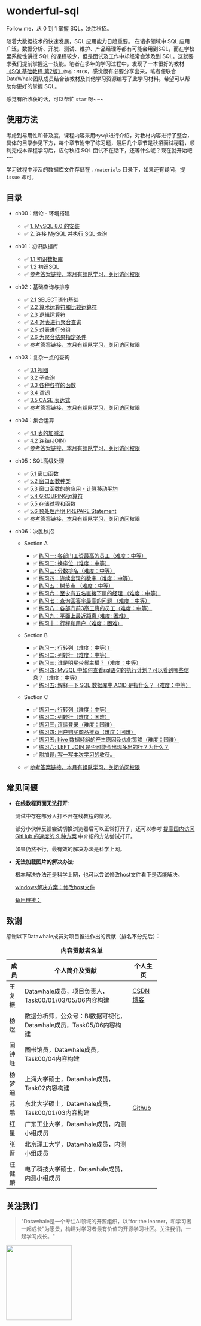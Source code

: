 # wonderful-sql
Follow me，从 0 到 1 掌握 SQL，决胜秋招。

随着大数据技术的快速发展，SQL 应用能力日趋重要。 在诸多领域中 SQL 应用广泛，数据分析、开发、测试、维护、产品经理等都有可能会用到SQL，而在学校里系统性讲授 SQL 的课程较少，但是面试及工作中却经常会涉及到 SQL。这就要求我们提前掌握这一技能。笔者在多年的学习过程中，发现了一本很好的教材[《SQL基础教程 第2版》](https://book.douban.com/subject/27055712/)`作者：MICK`，感觉很有必要分享出来，笔者便联合DataWhale团队成员结合该教材及其他学习资源编写了此学习材料。希望可以帮助你更好的掌握 SQL。

感觉有所收获的话，可以帮忙 `star` 呀~~~

## 使用方法

考虑到易用性和普及度，课程内容采用`MySql`进行介绍，对教材内容进行了整合，具体的目录参见下方，每个章节附带了练习题，最后几个章节是秋招面试秘籍，顺利完成本课程学习后，应付秋招 SQL 面试不在话下，还等什么呢？现在就开始吧~~

学习过程中涉及的数据库文件存储在 `./materials` 目录下，如果还有疑问，提 `issue` 即可。

## 目录

* ch00：绪论 - 环境搭建
    - :white_check_mark: [1. MySQL 8.0 的安装](https://github.com/datawhalechina/wonderful-sql/blob/main/ch00:%20%E7%8E%AF%E5%A2%83%E6%90%AD%E5%BB%BA.md#1-mysql-80-%E7%9A%84%E5%AE%89%E8%A3%85)
    - :white_check_mark: [2. 连接 MySQL 并执行 SQL 查询](https://github.com/datawhalechina/wonderful-sql/blob/main/ch00:%20%E7%8E%AF%E5%A2%83%E6%90%AD%E5%BB%BA.md#2-%E8%BF%9E%E6%8E%A5-mysql-%E5%B9%B6%E6%89%A7%E8%A1%8C-sql-%E6%9F%A5%E8%AF%A2)

* ch01：初识数据库
    - :white_check_mark: [1.1 初识数据库](https://github.com/datawhalechina/wonderful-sql/blob/main/ch01:%20%E5%88%9D%E8%AF%86%E6%95%B0%E6%8D%AE%E5%BA%93.md#11-%E5%88%9D%E8%AF%86%E6%95%B0%E6%8D%AE%E5%BA%93)
    - :white_check_mark: [1.2 初识SQL](https://github.com/datawhalechina/wonderful-sql/blob/main/ch01:%20%E5%88%9D%E8%AF%86%E6%95%B0%E6%8D%AE%E5%BA%93.md#12-%E5%88%9D%E8%AF%86-sql)
    - :white_check_mark: [参考答案链接，本月有组队学习，关闭访问权限](https://xz9235vqyp.feishu.cn/docs/doccnMduaNhilUIrlldFqmNWIzf)

* ch02：基础查询与排序
    - :white_check_mark: [2.1 SELECT语句基础](https://github.com/datawhalechina/wonderful-sql/blob/main/ch02:%20%E5%9F%BA%E7%A1%80%E6%9F%A5%E8%AF%A2%E4%B8%8E%E6%8E%92%E5%BA%8F.md#21-select%E8%AF%AD%E5%8F%A5%E5%9F%BA%E7%A1%80)
    - :white_check_mark: [2.2 算术运算符和比较运算符](https://github.com/datawhalechina/wonderful-sql/blob/main/ch02:%20%E5%9F%BA%E7%A1%80%E6%9F%A5%E8%AF%A2%E4%B8%8E%E6%8E%92%E5%BA%8F.md#22-%E7%AE%97%E6%9C%AF%E8%BF%90%E7%AE%97%E7%AC%A6%E5%92%8C%E6%AF%94%E8%BE%83%E8%BF%90%E7%AE%97%E7%AC%A6)
    - :white_check_mark: [2.3 逻辑运算符](https://github.com/datawhalechina/wonderful-sql/blob/main/ch02:%20%E5%9F%BA%E7%A1%80%E6%9F%A5%E8%AF%A2%E4%B8%8E%E6%8E%92%E5%BA%8F.md#23-%E9%80%BB%E8%BE%91%E8%BF%90%E7%AE%97%E7%AC%A6)
    - :white_check_mark: [2.4 对表进行聚合查询](https://github.com/datawhalechina/wonderful-sql/blob/main/ch02:%20%E5%9F%BA%E7%A1%80%E6%9F%A5%E8%AF%A2%E4%B8%8E%E6%8E%92%E5%BA%8F.md#24-%E5%AF%B9%E8%A1%A8%E8%BF%9B%E8%A1%8C%E8%81%9A%E5%90%88%E6%9F%A5%E8%AF%A2)
    - :white_check_mark: [2.5 对表进行分组](https://github.com/datawhalechina/wonderful-sql/blob/main/ch02:%20%E5%9F%BA%E7%A1%80%E6%9F%A5%E8%AF%A2%E4%B8%8E%E6%8E%92%E5%BA%8F.md#25-%E5%AF%B9%E8%A1%A8%E8%BF%9B%E8%A1%8C%E5%88%86%E7%BB%84)
    - :white_check_mark: [2.6 为聚合结果指定条件](https://github.com/datawhalechina/wonderful-sql/blob/main/ch02:%20%E5%9F%BA%E7%A1%80%E6%9F%A5%E8%AF%A2%E4%B8%8E%E6%8E%92%E5%BA%8F.md#26-%E4%B8%BA%E8%81%9A%E5%90%88%E7%BB%93%E6%9E%9C%E6%8C%87%E5%AE%9A%E6%9D%A1%E4%BB%B6)
    - :white_check_mark: [参考答案链接，本月有组队学习，关闭访问权限](https://xz9235vqyp.feishu.cn/docs/doccnjASyISYXEDhI4W95Rycorh)
    
* ch03：复杂一点的查询
    - :white_check_mark: [3.1 视图](https://github.com/datawhalechina/wonderful-sql/blob/main/ch03:%20%E5%A4%8D%E6%9D%82%E4%B8%80%E7%82%B9%E7%9A%84%E6%9F%A5%E8%AF%A2.md#31-%E8%A7%86%E5%9B%BE)
    - :white_check_mark: [3.2 子查询](https://github.com/datawhalechina/wonderful-sql/blob/main/ch03:%20%E5%A4%8D%E6%9D%82%E4%B8%80%E7%82%B9%E7%9A%84%E6%9F%A5%E8%AF%A2.md#32-%E5%AD%90%E6%9F%A5%E8%AF%A2)
    - :white_check_mark: [3.3 各种各样的函数](https://github.com/datawhalechina/wonderful-sql/blob/main/ch03:%20%E5%A4%8D%E6%9D%82%E4%B8%80%E7%82%B9%E7%9A%84%E6%9F%A5%E8%AF%A2.md#33-%E5%90%84%E7%A7%8D%E5%90%84%E6%A0%B7%E7%9A%84%E5%87%BD%E6%95%B0)
    - :white_check_mark: [3.4 谓词](https://github.com/datawhalechina/wonderful-sql/blob/main/ch03:%20%E5%A4%8D%E6%9D%82%E4%B8%80%E7%82%B9%E7%9A%84%E6%9F%A5%E8%AF%A2.md#34-%E8%B0%93%E8%AF%8D)
    - :white_check_mark: [3.5 CASE 表达式](https://github.com/datawhalechina/wonderful-sql/blob/main/ch03:%20%E5%A4%8D%E6%9D%82%E4%B8%80%E7%82%B9%E7%9A%84%E6%9F%A5%E8%AF%A2.md#35-case-%E8%A1%A8%E8%BE%BE%E5%BC%8F)
    - :white_check_mark: [参考答案链接，本月有组队学习，关闭访问权限](https://xz9235vqyp.feishu.cn/docs/doccn4Ll8TU5b76SQ93uHlaHjEd)

* ch04：集合运算
    - :white_check_mark: [4.1 表的加减法](https://github.com/datawhalechina/wonderful-sql/blob/main/ch04:%20%E9%9B%86%E5%90%88%E8%BF%90%E7%AE%97.md#41-%E8%A1%A8%E7%9A%84%E5%8A%A0%E5%87%8F%E6%B3%95)
    - :white_check_mark: [4.2 连结(JOIN)](https://github.com/datawhalechina/wonderful-sql/blob/main/ch04:%20%E9%9B%86%E5%90%88%E8%BF%90%E7%AE%97.md#42-%E8%BF%9E%E7%BB%93join)
    - :white_check_mark: [参考答案链接，本月有组队学习，关闭访问权限](https://xz9235vqyp.feishu.cn/docs/doccnnBUWyb5NQZ27fVuTR2Tvie)

* ch05：SQL高级处理
    - :white_check_mark: [5.1 窗口函数](https://github.com/datawhalechina/wonderful-sql/blob/main/ch05:%20SQL%E9%AB%98%E7%BA%A7%E5%A4%84%E7%90%86.md#51-%E7%AA%97%E5%8F%A3%E5%87%BD%E6%95%B0)
    - :white_check_mark: [5.2 窗口函数种类](https://github.com/datawhalechina/wonderful-sql/blob/main/ch05:%20SQL%E9%AB%98%E7%BA%A7%E5%A4%84%E7%90%86.md#52-%E7%AA%97%E5%8F%A3%E5%87%BD%E6%95%B0%E7%A7%8D%E7%B1%BB)
    - :white_check_mark: [5.3 窗口函数的的应用 - 计算移动平均](https://github.com/datawhalechina/wonderful-sql/blob/main/ch05:%20SQL%E9%AB%98%E7%BA%A7%E5%A4%84%E7%90%86.md#53-%E7%AA%97%E5%8F%A3%E5%87%BD%E6%95%B0%E7%9A%84%E7%9A%84%E5%BA%94%E7%94%A8---%E8%AE%A1%E7%AE%97%E7%A7%BB%E5%8A%A8%E5%B9%B3%E5%9D%87)
    - :white_check_mark: [5.4 GROUPING运算符](https://github.com/datawhalechina/wonderful-sql/blob/main/ch05:%20SQL%E9%AB%98%E7%BA%A7%E5%A4%84%E7%90%86.md#54-grouping%E8%BF%90%E7%AE%97%E7%AC%A6)
    - :white_check_mark: [5.5 存储过程和函数](https://github.com/datawhalechina/wonderful-sql/blob/main/ch05:%20SQL%E9%AB%98%E7%BA%A7%E5%A4%84%E7%90%86.md#55-%E5%AD%98%E5%82%A8%E8%BF%87%E7%A8%8B%E5%92%8C%E5%87%BD%E6%95%B0)
    - :white_check_mark: [5.6 预处理声明 PREPARE Statement](https://github.com/datawhalechina/wonderful-sql/blob/main/ch05:%20SQL%E9%AB%98%E7%BA%A7%E5%A4%84%E7%90%86.md#56-%E9%A2%84%E5%A4%84%E7%90%86%E5%A3%B0%E6%98%8E-prepare-statement)
    - :white_check_mark: [参考答案链接，本月有组队学习，关闭访问权限](https://xz9235vqyp.feishu.cn/docs/doccn8YjyxIyV2aQ1J7mQdMHNrd)

* ch06：决胜秋招

    - Section A
    
        - :white_check_mark: [练习一: 各部门工资最高的员工（难度：中等）](https://github.com/datawhalechina/wonderful-sql/blob/main/ch06:%20%E5%86%B3%E8%83%9C%E7%A7%8B%E6%8B%9B.md#%E7%BB%83%E4%B9%A0%E4%B8%80-%E5%90%84%E9%83%A8%E9%97%A8%E5%B7%A5%E8%B5%84%E6%9C%80%E9%AB%98%E7%9A%84%E5%91%98%E5%B7%A5%E9%9A%BE%E5%BA%A6%E4%B8%AD%E7%AD%89)
        - :white_check_mark: [练习二: 换座位（难度：中等）](https://github.com/datawhalechina/wonderful-sql/blob/main/ch06:%20%E5%86%B3%E8%83%9C%E7%A7%8B%E6%8B%9B.md#%E7%BB%83%E4%B9%A0%E4%BA%8C-%E6%8D%A2%E5%BA%A7%E4%BD%8D%E9%9A%BE%E5%BA%A6%E4%B8%AD%E7%AD%89)
        - :white_check_mark: [练习三: 分数排名（难度：中等）](https://github.com/datawhalechina/wonderful-sql/blob/main/ch06:%20%E5%86%B3%E8%83%9C%E7%A7%8B%E6%8B%9B.md#%E7%BB%83%E4%B9%A0%E4%B8%89--%E5%88%86%E6%95%B0%E6%8E%92%E5%90%8D%E9%9A%BE%E5%BA%A6%E4%B8%AD%E7%AD%89)
        - :white_check_mark: [练习四：连续出现的数字（难度：中等）](https://github.com/datawhalechina/wonderful-sql/blob/main/ch06:%20%E5%86%B3%E8%83%9C%E7%A7%8B%E6%8B%9B.md#%E7%BB%83%E4%B9%A0%E5%9B%9B%E8%BF%9E%E7%BB%AD%E5%87%BA%E7%8E%B0%E7%9A%84%E6%95%B0%E5%AD%97%E9%9A%BE%E5%BA%A6%E4%B8%AD%E7%AD%89)
        - :white_check_mark: [练习五：树节点 （难度：中等）](https://github.com/datawhalechina/wonderful-sql/blob/main/ch06:%20%E5%86%B3%E8%83%9C%E7%A7%8B%E6%8B%9B.md#%E7%BB%83%E4%B9%A0%E4%BA%94%E6%A0%91%E8%8A%82%E7%82%B9-%E9%9A%BE%E5%BA%A6%E4%B8%AD%E7%AD%89)
        - :white_check_mark: [练习六：至少有五名直接下属的经理 （难度：中等）](https://github.com/datawhalechina/wonderful-sql/blob/main/ch06:%20%E5%86%B3%E8%83%9C%E7%A7%8B%E6%8B%9B.md#%E7%BB%83%E4%B9%A0%E5%85%AD%E8%87%B3%E5%B0%91%E6%9C%89%E4%BA%94%E5%90%8D%E7%9B%B4%E6%8E%A5%E4%B8%8B%E5%B1%9E%E7%9A%84%E7%BB%8F%E7%90%86-%E9%9A%BE%E5%BA%A6%E4%B8%AD%E7%AD%89)
        - :white_check_mark: [练习七：查询回答率最高的问题 （难度：中等）](https://github.com/datawhalechina/wonderful-sql/blob/main/ch06:%20%E5%86%B3%E8%83%9C%E7%A7%8B%E6%8B%9B.md#%E7%BB%83%E4%B9%A0%E4%B8%83%E6%9F%A5%E8%AF%A2%E5%9B%9E%E7%AD%94%E7%8E%87%E6%9C%80%E9%AB%98%E7%9A%84%E9%97%AE%E9%A2%98-%E9%9A%BE%E5%BA%A6%E4%B8%AD%E7%AD%89)
        - :white_check_mark: [练习八：各部门前3高工资的员工（难度：中等）](https://github.com/datawhalechina/wonderful-sql/blob/main/ch06:%20%E5%86%B3%E8%83%9C%E7%A7%8B%E6%8B%9B.md#%E7%BB%83%E4%B9%A0%E5%85%AB%E5%90%84%E9%83%A8%E9%97%A8%E5%89%8D3%E9%AB%98%E5%B7%A5%E8%B5%84%E7%9A%84%E5%91%98%E5%B7%A5%E9%9A%BE%E5%BA%A6%E4%B8%AD%E7%AD%89)
        - :white_check_mark: [练习九：平面上最近距离 (难度: 困难）](https://github.com/datawhalechina/wonderful-sql/blob/main/ch06:%20%E5%86%B3%E8%83%9C%E7%A7%8B%E6%8B%9B.md#%E7%BB%83%E4%B9%A0%E4%B9%9D%E5%B9%B3%E9%9D%A2%E4%B8%8A%E6%9C%80%E8%BF%91%E8%B7%9D%E7%A6%BB-%E9%9A%BE%E5%BA%A6-%E5%9B%B0%E9%9A%BE)
        - :white_check_mark: [练习十：行程和用户（难度：困难）](https://github.com/datawhalechina/wonderful-sql/blob/main/ch06:%20%E5%86%B3%E8%83%9C%E7%A7%8B%E6%8B%9B.md#%E7%BB%83%E4%B9%A0%E5%8D%81%E8%A1%8C%E7%A8%8B%E5%92%8C%E7%94%A8%E6%88%B7%E9%9A%BE%E5%BA%A6%E5%9B%B0%E9%9A%BE)

    - Section B
    
        - :white_check_mark: [练习一: 行转列（难度：中等））](https://github.com/datawhalechina/wonderful-sql/blob/main/ch06:%20%E5%86%B3%E8%83%9C%E7%A7%8B%E6%8B%9B.md#%E7%BB%83%E4%B9%A0%E4%B8%80%E8%A1%8C%E8%BD%AC%E5%88%97)
        - :white_check_mark: [练习二: 列转行（难度：中等）](https://github.com/datawhalechina/wonderful-sql/blob/main/ch06:%20%E5%86%B3%E8%83%9C%E7%A7%8B%E6%8B%9B.md#%E7%BB%83%E4%B9%A0%E4%BA%8C%E5%88%97%E8%BD%AC%E8%A1%8C)
        - :white_check_mark: [练习三: 谁是明星带货主播？（难度：中等）](https://github.com/datawhalechina/wonderful-sql/blob/main/ch06:%20%E5%86%B3%E8%83%9C%E7%A7%8B%E6%8B%9B.md#%E7%BB%83%E4%B9%A0%E4%B8%89%E5%B8%A6%E8%B4%A7%E4%B8%BB%E6%92%AD)
        - :white_check_mark: [练习四: MySQL 中如何查看sql语句的执行计划？可以看到哪些信息？（难度：中等）](https://github.com/datawhalechina/wonderful-sql/blob/main/ch06:%20%E5%86%B3%E8%83%9C%E7%A7%8B%E6%8B%9B.md#%E7%BB%83%E4%B9%A0%E5%9B%9Bmysql-%E4%B8%AD%E5%A6%82%E4%BD%95%E6%9F%A5%E7%9C%8Bsql%E8%AF%AD%E5%8F%A5%E7%9A%84%E6%89%A7%E8%A1%8C%E8%AE%A1%E5%88%92%E5%8F%AF%E4%BB%A5%E7%9C%8B%E5%88%B0%E5%93%AA%E4%BA%9B%E4%BF%A1%E6%81%AF)
        - :white_check_mark: [练习五: 解释一下 SQL 数据库中 ACID 是指什么？（难度：中等）](https://github.com/datawhalechina/wonderful-sql/blob/main/ch06:%20%E5%86%B3%E8%83%9C%E7%A7%8B%E6%8B%9B.md#%E7%BB%83%E4%B9%A0%E4%BA%94%E8%A7%A3%E9%87%8A%E4%B8%80%E4%B8%8B-sql-%E6%95%B0%E6%8D%AE%E5%BA%93%E4%B8%AD-acid-%E6%98%AF%E6%8C%87%E4%BB%80%E4%B9%88)


    - Section C
    
        - :white_check_mark: [练习一: 行转列（难度：中等）](https://github.com/datawhalechina/wonderful-sql/blob/main/ch06:%20%E5%86%B3%E8%83%9C%E7%A7%8B%E6%8B%9B.md#%E7%BB%83%E4%B9%A0%E4%B8%80%E8%A1%8C%E8%BD%AC%E5%88%97-1)
        - :white_check_mark: [练习二: 列转行（难度：困难）](https://github.com/datawhalechina/wonderful-sql/blob/main/ch06:%20%E5%86%B3%E8%83%9C%E7%A7%8B%E6%8B%9B.md#%E7%BB%83%E4%B9%A0%E4%BA%8C%E5%88%97%E8%BD%AC%E8%A1%8C-1)
        - :white_check_mark: [练习三: 连续登录（难度：困难）](https://github.com/datawhalechina/wonderful-sql/blob/main/ch06:%20%E5%86%B3%E8%83%9C%E7%A7%8B%E6%8B%9B.md#%E7%BB%83%E4%B9%A0%E4%B8%89%E8%BF%9E%E7%BB%AD%E7%99%BB%E5%BD%95)
        - :white_check_mark: [练习四: 用户购买商品推荐（难度：困难）](https://github.com/datawhalechina/wonderful-sql/blob/main/ch06:%20%E5%86%B3%E8%83%9C%E7%A7%8B%E6%8B%9B.md#%E7%BB%83%E4%B9%A0%E5%9B%9B%E7%94%A8%E6%88%B7%E8%B4%AD%E4%B9%B0%E5%95%86%E5%93%81%E6%8E%A8%E8%8D%90)
        - :white_check_mark: [练习五: hive 数据倾斜的产生原因及优化策略（难度：困难）](https://github.com/datawhalechina/wonderful-sql/blob/main/ch06:%20%E5%86%B3%E8%83%9C%E7%A7%8B%E6%8B%9B.md#%E7%BB%83%E4%B9%A0%E4%B8%89%E8%BF%9E%E7%BB%AD%E7%99%BB%E5%BD%95)
        - :white_check_mark: [练习六: LEFT JOIN 是否可能会出现多出的行？为什么？](https://github.com/datawhalechina/wonderful-sql/blob/main/ch06:%20%E5%86%B3%E8%83%9C%E7%A7%8B%E6%8B%9B.md#%E7%BB%83%E4%B9%A0%E4%BA%94left-join-%E6%98%AF%E5%90%A6%E5%8F%AF%E8%83%BD%E4%BC%9A%E5%87%BA%E7%8E%B0%E5%A4%9A%E5%87%BA%E7%9A%84%E8%A1%8C%E4%B8%BA%E4%BB%80%E4%B9%88)
        - :white_check_mark: [附加题: 写一写本次学习的收获。](https://github.com/datawhalechina/wonderful-sql/blob/main/ch06:%20%E5%86%B3%E8%83%9C%E7%A7%8B%E6%8B%9B.md#%E5%86%99%E4%B8%80%E5%86%99%E6%9C%AC%E6%AC%A1%E5%AD%A6%E4%B9%A0%E7%9A%84%E6%94%B6%E8%8E%B7)
        
     - :white_check_mark: [参考答案链接，本月有组队学习，关闭访问权限](https://xz9235vqyp.feishu.cn/docs/doccnruf8gPtnAm9gbxKJRU0pZf)

## 常见问题

- **在线教程页面无法打开**: 

    测试中存在部分人打不开在线教程的情况。

    部分小伙伴反馈尝试切换浏览器后可以正常打开了，还可以参考 [提高国内访问 GitHub 的速度的 9 种方案](https://mp.weixin.qq.com/s/sHQ0yjqYNgEb1Bw_X0BxZg) 中介绍的方法尝试打开。
    
    如果仍然不行，最有效的解决办法是科学上网。

- **无法加载图片的解决办法**: 

    根本解决办法还是科学上网，也可以尝试修改host文件看下是否能解决。

    [windows解决方案：修改host文件](https://blog.csdn.net/u011583927/article/details/104384169)
    
    [备用链接：](https://hub.fastgit.org/datawhalechina/wonderful-sql)

## 致谢

感谢以下Datawhale成员对项目推进作出的贡献（排名不分先后）：

<table align="center" style="width:80%;">
  <caption><b>内容贡献者名单</b></caption>
<thead>
  <tr>
    <th>成员</th>
    <th>个人简介及贡献</th>
    <th>个人主页</th>
  </tr>
</thead>
<tbody>
  <tr>
    <td><span style="font-weight:normal;font-style:normal;text-decoration:none">王复振</span></td>
    <td><span style="font-weight:normal;font-style:normal;text-decoration:none">Datawhale成员，项目负责人，Task00/01/03/05/06内容构建 </td>
    <td><a href="https://blog.csdn.net/mba1398">CSDN博客</a></td>
  </tr>
  <tr>
    <td><span style="font-weight:normal;font-style:normal;text-decoration:none">杨煜</span></td>
    <td><span style="font-weight:normal;font-style:normal;text-decoration:none">数据分析师，公众号：BI数据可视化，Datawhale成员，Task05/06内容构建</td>
    <td></td>
  </tr>
  <tr>
    <td><span style="font-weight:normal;font-style:normal;text-decoration:none">闫钟峰</span></td>
    <td><span style="font-weight:normal;font-style:normal;text-decoration:none">图书馆员，Datawhale成员，Task00/04内容构建</td>
    <td></td>
  </tr>
  <tr>
    <td><span style="font-weight:normal;font-style:normal;text-decoration:none">杨梦迪</span></td>
    <td><span style="font-weight:normal;font-style:normal;text-decoration:none">上海大学硕士，Datawhale成员，Task02内容构建</td>
    <td></td>
  </tr>
  <tr>
    <td><span style="font-weight:normal;font-style:normal;text-decoration:none">苏鹏</span></td>
    <td><span style="font-weight:normal;font-style:normal;text-decoration:none">东北大学硕士，Datawhale成员，Task00/01/03内容构建</td>
    <td><a href="https://github.com/SuperSupeng">Github</a></td>
  </tr>
  <tr>
    <td><span style="font-weight:normal;font-style:normal;text-decoration:none">红星</span></td>
    <td><span style="font-weight:normal;font-style:normal;text-decoration:none">广东工业大学，Datawhale成员，内测小组成员</td>
    <td></td>
  </tr>
  <tr>
    <td><span style="font-weight:normal;font-style:normal;text-decoration:none">张晋</span></td>
    <td><span style="font-weight:normal;font-style:normal;text-decoration:none">北京理工大学，Datawhale成员，内测小组成员</td>
    <td></td>
  </tr>
  <tr>
    <td><span style="font-weight:normal;font-style:normal;text-decoration:none">汪健麟</span></td>
    <td><span style="font-weight:normal;font-style:normal;text-decoration:none">电子科技大学硕士，Datawhale成员，内测小组成员</td>
    <td></td>
  </tr>
</tbody>
</table> 


## 关注我们

> "Datawhale是一个专注AI领域的开源组织，以“for the learner，和学习者一起成长”为愿景，构建对学习者最有价值的开源学习社区。关注我们，一起学习成长。"

<img src="./img/datawhale_code.jpeg" width="175" height= "200">

